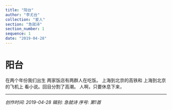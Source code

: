 ```yaml
---
title: "阳台"
author: "李尤台"
collection: "爱人"
section: "急就诗"
section_number: 1
sequence: 1
date: "2019-04-28"
---
```


# 阳台

在两个年份我们出生
两家饭店有两群人在吃饭。
上海到北京的高铁和
上海到北京的飞机上
看小说。回目分割了高潮。
人啊，只要休息下来，

---
*创作时间: 2019-04-28*
*辑别: 急就诗*
*序号: 第1首*
